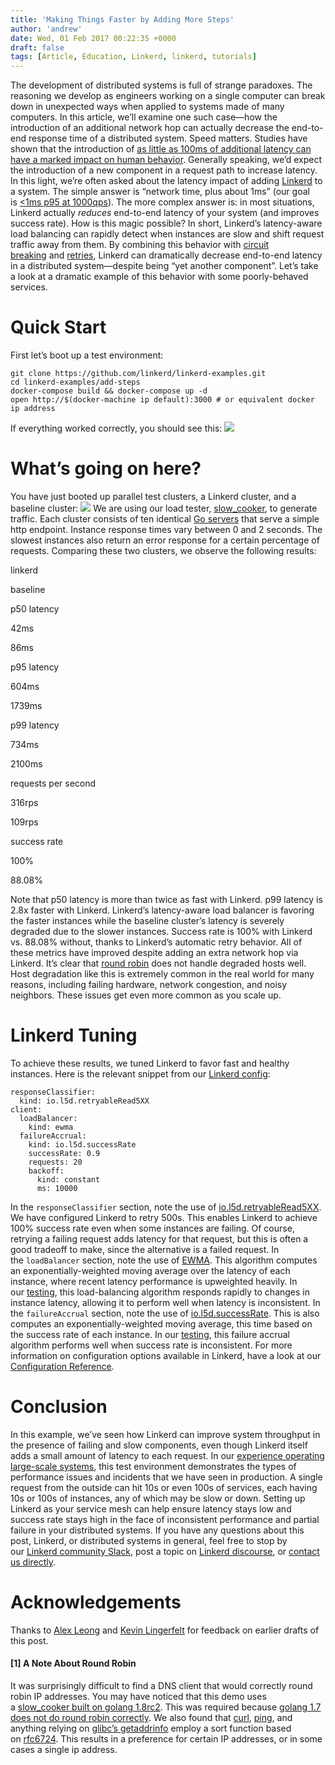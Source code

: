```yaml
---
title: 'Making Things Faster by Adding More Steps'
author: 'andrew'
date: Wed, 01 Feb 2017 00:22:35 +0000
draft: false
tags: [Article, Education, Linkerd, linkerd, tutorials]
---
```


The development of distributed systems is full of strange paradoxes. The reasoning we develop as engineers working on a single computer can break down in unexpected ways when applied to systems made of many computers. In this article, we’ll examine one such case—how the introduction of an additional network hop can actually decrease the end-to-end response time of a distributed system. Speed matters. Studies have shown that the introduction of [as little as 100ms of additional latency can have a marked impact on human behavior](https://research.googleblog.com/2009/06/speed-matters.html). Generally speaking, we’d expect the introduction of a new component in a request path to increase latency. In this light, we’re often asked about the latency impact of adding [Linkerd](https://linkerd.io/) to a system. The simple answer is “network time, plus about 1ms” (our goal is [<1ms p95 at 1000qps](/beyond-round-robin-load-balancing-for-latency/)). The more complex answer is: in most situations, Linkerd actually *reduces* end-to-end latency of your system (and improves success rate). How is this magic possible? In short, Linkerd’s latency-aware load balancing can rapidly detect when instances are slow and shift request traffic away from them. By combining this behavior with [circuit breaking](/making-microservices-more-resilient-with-circuit-breaking/) and [retries](https://linkerd.io/config/0.8.6/linkerd/index.html#http-response-classifiers), Linkerd can dramatically decrease end-to-end latency in a distributed system—despite being “yet another component”. Let’s take a look at a dramatic example of this behavior with some poorly-behaved services.

# Quick Start

First let’s boot up a test environment:

    git clone https://github.com/linkerd/linkerd-examples.git
    cd linkerd-examples/add-steps
    docker-compose build && docker-compose up -d
    open http://$(docker-machine ip default):3000 # or equivalent docker ip address

If everything worked correctly, you should see this: [![](https://buoyant.io/wp-content/uploads/2017/01/add-steps-dashboard-1024x701.png)](https://buoyant.io/wp-content/uploads/2017/01/add-steps-dashboard.png)

# What’s going on here?

You have just booted up parallel test clusters, a Linkerd cluster, and a baseline cluster: [![](https://buoyant.io/wp-content/uploads/2017/01/add-steps-diagram.png)](https://buoyant.io/wp-content/uploads/2017/01/add-steps-diagram.png) We are using our load tester, [slow_cooker](https://github.com/BuoyantIO/slow_cooker), to generate traffic. Each cluster consists of ten identical [Go servers](https://github.com/linkerd/linkerd-examples/blob/master/add-steps/server.go) that serve a simple http endpoint. Instance response times vary between 0 and 2 seconds. The slowest instances also return an error response for a certain percentage of requests. Comparing these two clusters, we observe the following results:

linkerd

baseline

p50 latency

42ms

86ms

p95 latency

604ms

1739ms

p99 latency

734ms

2100ms

requests per second

316rps

109rps

success rate

100%

88.08%

Note that p50 latency is more than twice as fast with Linkerd. p99 latency is 2.8x faster with Linkerd. Linkerd’s latency-aware load balancer is favoring the faster instances while the baseline cluster’s latency is severely degraded due to the slower instances. Success rate is 100% with Linkerd vs. 88.08% without, thanks to Linkerd’s automatic retry behavior. All of these metrics have improved despite adding an extra network hop via Linkerd. It’s clear that [round robin](/making-things-faster-by-adding-more-steps/#1-a-note-about-round-robin) does not handle degraded hosts well. Host degradation like this is extremely common in the real world for many reasons, including failing hardware, network congestion, and noisy neighbors. These issues get even more common as you scale up.

# Linkerd Tuning

To achieve these results, we tuned Linkerd to favor fast and healthy instances. Here is the relevant snippet from our [Linkerd config](https://github.com/linkerd/linkerd-examples/blob/master/add-steps/linkerd.yml):

    responseClassifier:
      kind: io.l5d.retryableRead5XX
    client:
      loadBalancer:
        kind: ewma
      failureAccrual:
        kind: io.l5d.successRate
        successRate: 0.9
        requests: 20
        backoff:
          kind: constant
          ms: 10000

In the `responseClassifier` section, note the use of [io.l5d.retryableRead5XX](https://linkerd.io/config/0.8.6/linkerd/index.html#retryable-read-5xx). We have configured Linkerd to retry 500s. This enables Linkerd to achieve 100% success rate even when some instances are failing. Of course, retrying a failing request adds latency for that request, but this is often a good tradeoff to make, since the alternative is a failed request. In the `loadBalancer` section, note the use of [EWMA](https://linkerd.io/config/0.8.6/linkerd/index.html#power-of-two-choices-peak-ewma). This algorithm computes an exponentially-weighted moving average over the latency of each instance, where recent latency performance is upweighted heavily. In our [testing](/beyond-round-robin-load-balancing-for-latency/), this load-balancing algorithm responds rapidly to changes in instance latency, allowing it to perform well when latency is inconsistent. In the `failureAccrual` section, note the use of [io.l5d.successRate](https://linkerd.io/config/0.8.6/linkerd/index.html#success-rate). This is also computes an exponentially-weighted moving average, this time based on the success rate of each instance. In our [testing](/making-microservices-more-resilient-with-circuit-breaking/), this failure accrual algorithm performs well when success rate is inconsistent. For more information on configuration options available in Linkerd, have a look at our [Configuration Reference](https://linkerd.io/config/latest/linkerd/index.html).

# Conclusion

In this example, we’ve seen how Linkerd can improve system throughput in the presence of failing and slow components, even though Linkerd itself adds a small amount of latency to each request. In our [experience operating large-scale systems](https://buoyant.io/linkerd-twitter-style-operability-for-microservices/), this test environment demonstrates the types of performance issues and incidents that we have seen in production. A single request from the outside can hit 10s or even 100s of services, each having 10s or 100s of instances, any of which may be slow or down. Setting up Linkerd as your service mesh can help ensure latency stays low and success rate stays high in the face of inconsistent performance and partial failure in your distributed systems. If you have any questions about this post, Linkerd, or distributed systems in general, feel free to stop by our [Linkerd community Slack](http://slack.linkerd.io/), post a topic on [Linkerd discourse](https://discourse.linkerd.io/), or [contact us directly](https://linkerd.io/overview/help/).

# Acknowledgements

Thanks to [Alex Leong](https://twitter.com/adlleong) and [Kevin Lingerfelt](https://twitter.com/klingerf) for feedback on earlier drafts of this post.

#### \[1\] A Note About Round Robin

It was surprisingly difficult to find a DNS client that would correctly round robin IP addresses. You may have noticed that this demo uses a [slow_cooker built on golang 1.8rc2](https://github.com/linkerd/linkerd-examples/blob/master/add-steps/docker-compose.yml#L154). This was required because [golang 1.7 does not do round robin correctly](https://github.com/golang/go/commit/116da1c64a2db0387f38f8d062378b62bf0f377e). We also found that [curl](https://github.com/curl/curl/blob/6e12bb7cbeda99be8a9c2aace18180784b6b7e26/lib/curl_addrinfo.c#L124), [ping](https://github.com/iputils/iputils/blob/f7710a17c4d5994313a64583f511bcdb9559f2a9/ping.c#L519), and anything relying on [glibc’s getaddrinfo](https://github.com/lattera/glibc/blob/be971a2b1c7828d94c41edd5cd22c1d9dcef1b6e/sysdeps/posix/getaddrinfo.c#L1590) employ a sort function based on [rfc6724](https://tools.ietf.org/html/rfc6724#section-6). This results in a preference for certain IP addresses, or in some cases a single ip address.
